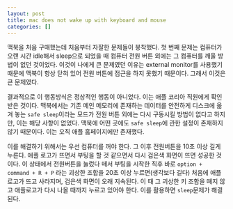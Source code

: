 ```yaml
---
layout: post
title: mac does not wake up with keyboard and mouse
categories: []
---
```


맥북을 처음 구매했는데 처음부터 자잘한 문제들이 봉착했다. 첫 번째 문제는 컴퓨터가 오랜 시간 idle해서 sleep으로 되었을 때 컴퓨터 전원 버튼 외에는 그 컴퓨터를 깨울 방법이 없던 것이었다. 이것이 나에게 큰 문제였던 이유는 external monitor를 사용했기 때문에 맥북이 항상 닫혀 있어 전원 버튼에 접근을 하지 못했기 때문이다. 그래서 이것은 큰 문제였다.

결과적으로 이 행동방식은 정상적인 행동이 아니었다. 이는 애플 코리아 직원에게 확인받은 것이다. 맥북에서는 기존 메인 메모리에 존재하는 데이터를 안전하게 디스크에 옮겨 놓는 `safe sleep`이라는 모드가 전원 버튼 외에는 다시 구동시킬 방법이 없다고 하지만, 이는 해당 사항이 없었다. 맥북에 어떤 곳에도 `safe sleep`에 관한 설정이 존재하지 않기 때문이다. 이는 오직 애플 홈페이지에만 존재했다. 

이를 해결하기 위해서는 우선 컴퓨터를 꺼야 한다. 그 이후 전원버튼을 10초 이상 길게 누른다. 애플 로고가 뜨면서 부팅을 할 것 같으면서 다시 검은색 화면이 뜨면 성공한 것이다. 이 상태에서 전원버튼을 눌렀다 떼서 부팅을 시작한 직후 바로 `option + command + R + P` 라는 괴상한 조합을 20초 이상 누르면(생각보다 길다) 처음에 애플로고가 뜨고 사라지며, 검은색 화면이 오래 지속된다. 이 때 그 괴상한 키 조합을 뗴지 않고 애플로고가 다시 나올 때까지 누르고 있어야 한다. 이를 활용하면 `sleep`문제가 해결된다.
